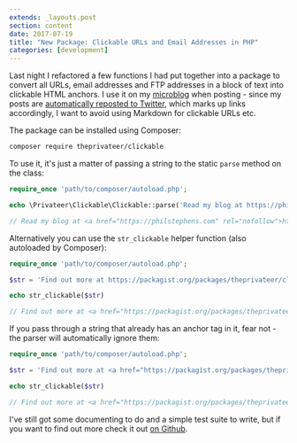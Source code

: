 ```yaml
---
extends: _layouts.post
section: content
date: 2017-07-19
title: "New Package: Clickable URLs and Email Addresses in PHP"
categories: [development]
---
```


Last night I refactored a few functions I had put together into a package to convert all URLs, email addresses and FTP addresses in a block of text into clickable HTML anchors.  I use it on my [microblog](https://shortform.philstephens.io) when posting - since my posts are [automatically reposted to Twitter](/blog/cross-posting-to-twitter-using-laravel-notifications), which marks up links accordingly, I want to avoid using Markdown for clickable URLs etc.

The package can be installed using Composer:

```bash
composer require theprivateer/clickable
```

To use it, it's just a matter of passing a string to the static `parse` method on the class:

```php
require_once 'path/to/composer/autoload.php';

echo \Privateer\Clickable\Clickable::parse('Read my blog at https://philstephens.com');

// Read my blog at <a href="https://philstephens.com" rel="nofollow">https://philstephens.com</a>
```

Alternatively you can use the `str_clickable` helper function (also autoloaded by Composer):

```php
require_once 'path/to/composer/autoload.php';

$str = 'Find out more at https://packagist.org/packages/theprivateer/clickable.';

echo str_clickable($str)

// Find out more at <a href="https://packagist.org/packages/theprivateer/clickable" rel="nofollow">https://packagist.org/packages/theprivateer/clickable</a>.
```

If you pass through a string that already has an anchor tag in it, fear not - the parser will automatically ignore them:

```php
require_once 'path/to/composer/autoload.php';

$str = 'Find out more at <a href="https://packagist.org/packages/theprivateer/clickable" rel="nofollow">https://packagist.org/packages/theprivateer/clickable</a>.';

echo str_clickable($str)

// Find out more at <a href="https://packagist.org/packages/theprivateer/clickable" rel="nofollow">https://packagist.org/packages/theprivateer/clickable</a>.
```

I've still got some documenting to do and a simple test suite to write, but if you want to find out more check it out [on Github](https://github.com/theprivateer/clickable).
